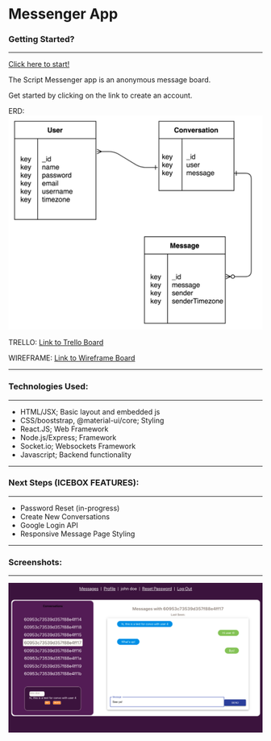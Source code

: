 # Messenger App

  

### Getting Started?
---
[Click here to start!](https://script-messenger.herokuapp.com/)

The Script Messenger app is an anonymous message board. 

Get started by clicking on the link to create an account. 


ERD:
![erd](/screenshots/image.png)

TRELLO:
[Link to Trello Board](https://trello.com/b/smAuKNWq/messenger-app)

WIREFRAME:
[Link to Wireframe Board](https://balsamiq.cloud/shtygui/pom7qbe/rF5DC)

---
  
### Technologies Used:
---
- HTML/JSX; Basic layout and embedded js  
- CSS/booststrap, @material-ui/core; Styling  
- React.JS; Web Framework
- Node.js/Express; Framework  
- Socket.io; Websockets Framework
- Javascript; Backend functionality

---

### Next Steps (ICEBOX FEATURES):
---
- Password Reset (in-progress)
- Create New Conversations
- Google Login API
- Responsive Message Page Styling

- ---
### Screenshots:
---
![pic1](/screenshots/demo.png)

